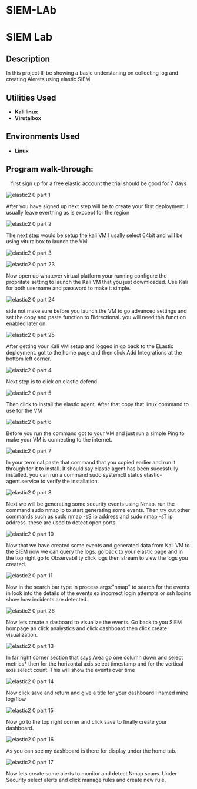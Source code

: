 # SIEM-LAb

<h1>SIEM Lab</h1>

 ### 

<h2>Description</h2>
In this project Ill be showing a basic understaning on collecting log and creating Alerets using elastic SIEM
<br />


<h2>Utilities Used</h2>

- <b>Kali linux</b> 
- <b>Virutalbox</b>

<h2>Environments Used </h2>

- <b>Linux</b> 

<h2>Program walk-through:</h2>

<p align="center">
first sign up for a free elastic account the trial should be good for 7 days

![elastic2 0 part 1](https://github.com/user-attachments/assets/bc969e2d-eddb-46f4-8947-8690aadd593c)

After you have signed up next step will be to create your first deployment. I usually leave everthing as is exccept for the region

![elastic2 0 part 2](https://github.com/user-attachments/assets/0e0adccd-1d38-4559-899d-dfaeefc81458)

The next step would be setup the kali VM I usally select 64bit and will be using vituralbox to launch the VM. 

![elastic2 0 part 3](https://github.com/user-attachments/assets/83e6d483-43d9-4760-b54c-55bcdb4a6b10)

![elastic2 0 part 23](https://github.com/user-attachments/assets/876d1624-eae0-415c-a3d3-c93d7ee4a400)


Now open up whatever virtual platform your running configure the propritate setting to launch the Kali VM that you just dowmloaded. Use Kali for both username and password to make it simple.

![elastic2 0 part 24](https://github.com/user-attachments/assets/e9dbb292-c6c0-4d57-a87d-2b4f2e90aa89)

side not make sure before you launch the VM to go advanced settings and set the copy and paste function to Bidrectional. you will need this function enabled later on.

![elastic2 0 part 25](https://github.com/user-attachments/assets/51751f5e-45c4-46c2-89a3-8a7215ab054d)

After getting your Kali VM setup and logged in go back to the ELastic deployment. got to the home page and then click Add Integrations at the bottom left corner.

![elastic2 0 part 4](https://github.com/user-attachments/assets/dcf37c20-ccaa-40f7-95f4-b50ae7f802bb)

Next step is to click on elastic defend

![elastic2 0 part 5](https://github.com/user-attachments/assets/d121bb4e-e11b-4032-a2cd-06f08d4d1f83)

Then click to install the elastic agent. After that copy that linux command to use for the VM

![elastic2 0 part 6](https://github.com/user-attachments/assets/9e3ba019-dab2-4b4f-9535-f4d0c61d6592)

Before you run the command got to your VM and just run a simple Ping to make your VM is connecting to the internet.

![elastic2 0 part 7](https://github.com/user-attachments/assets/c49b8460-b457-4167-a8c9-f9fd3e8b2f2b)

In your terminal paste that command that you copied earlier and run it through for it to install. It should say elastic agent has been sucessfully installed. you can run a command  sudo systemctl status elastic-agent.service to verify the installation.

![elastic2 0 part 8](https://github.com/user-attachments/assets/0fb8c790-3770-4973-8484-bfbefd829d61)

Next we will be generating some security events using Nmap. run the command sudo nmap ip to start generating some events. Then try out other commands such as sudo nmap -sS ip address and sudo nmap -sT ip address. these are used to detect open ports

![elastic2 0 part 10](https://github.com/user-attachments/assets/a29354e1-9312-409f-afff-f917ba40d7d4)

Now that we have created some events and generated data from Kali VM to the SIEM now we can query the logs. go back to your elastic page and in the top right go to Observability click logs then stream to view the logs you created.

![elastic2 0 part 11](https://github.com/user-attachments/assets/f1a89008-086c-46da-a376-0d61f971667c)

Now in the search bar type in process.args:"nmap" to search for the events in look into the details of the events ex incorrect login attempts or ssh logins show how incidents are detected.

![elastic2 0 part 26](https://github.com/user-attachments/assets/3015795e-98db-4c0d-aa69-ba9fdafc94a5)

Now lets create a dasboard to visualize the events. Go back to you SIEM hompage an click analystics and click dashboard then click create visualization.

![elastic2 0 part 13](https://github.com/user-attachments/assets/2e46aac8-af50-4f4e-b57d-c6323557e6a0)

In far right corner section that says Area go one column down and select metrics* then for the horizontal axis select timestamp and for the vertical axis select count. This will show the events over time

![elastic2 0 part 14](https://github.com/user-attachments/assets/9f803b70-7f7e-4f1b-b733-83aa59578760)

Now click save and return and give a title for your dashboard I named mine log/flow

![elastic2 0 part 15](https://github.com/user-attachments/assets/437c8775-9717-409f-9e9e-78ca6a4dd487)

Now go to the top right corner and click save to finally create your dashboard.

![elastic2 0 part 16](https://github.com/user-attachments/assets/926d0adb-f5bd-407b-bf33-b579f15b8e1c)

As you can see my dashboard is there for display under the home tab.

![elastic2 0 part 17](https://github.com/user-attachments/assets/75f8858d-09ad-466e-96de-a9d49d920ffd)

Now lets create some alerts to monitor and detect Nmap scans. Under Security select alerts and click manage rules and create new rule.

